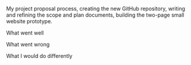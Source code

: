 My project proposal process,  creating the new GitHub repository, writing and refining the scope and plan documents, building the two-page small website prototype.

What went well

What went wrong


What I would do differently

